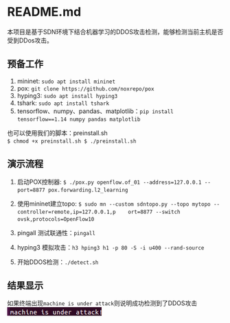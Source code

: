 # README.md

本项目是基于SDN环境下结合机器学习的DDOS攻击检测，能够检测当前主机是否受到DDos攻击。

## 预备工作
1. mininet:  `sudo apt install mininet`
2. pox:  `git clone https://github.com/noxrepo/pox`
3. hyping3: `sudo apt install hyping3`
4. tshark: `sudo apt install tshark`
5. tensorflow、numpy、pandas、matplotlib：`pip install tensorflow==1.14 numpy pandas matplotlib`

也可以使用我们的脚本：preinstall.sh  
`$ chmod +x preinstall.sh
$ ./preinstall.sh`



## 演示流程
1. 启动POX控制器: `$ ./pox.py openflow.of_01 --address=127.0.0.1 --port=8877 pox.forwarding.l2_learning` 

2. 使用mininet建立topo: `$ sudo mn --custom sdntopo.py --topo mytopo --controller=remote,ip=127.0.0.1,p    ort=8877 --switch ovsk,protocols=OpenFlow10`

3. pingall 测试联通性：`pingall`

4. hyping3 模拟攻击：`h3 hping3 h1 -p 80 -S -i u400 --rand-source`

5. 开始DDOS检测：`./detect.sh`


## 结果显示
如果终端出现`machine is under attack`则说明成功检测到了DDOS攻击
![成功检测](./DDOS检测.png)
